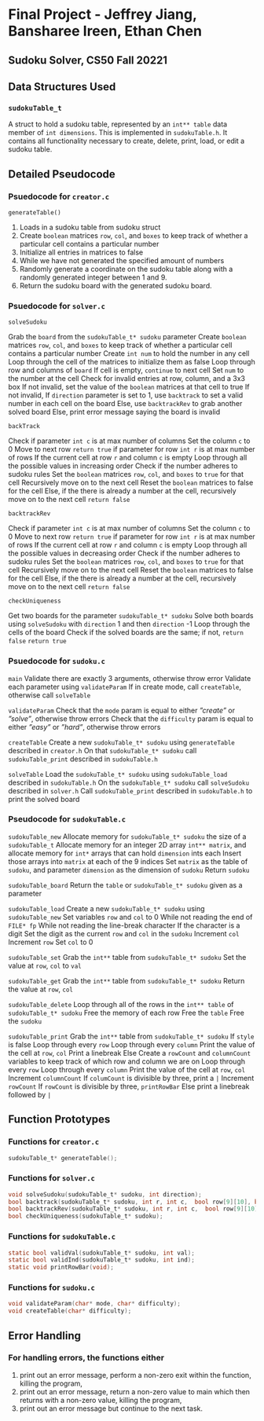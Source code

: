 # Final Project - Jeffrey Jiang, Bansharee Ireen, Ethan Chen
## Sudoku Solver, CS50 Fall 20221

## Data Structures Used

### `sudokuTable_t`

A struct to hold a sudoku table, represented by an `int** table` data member of `int dimensions`. This is implemented in `sudokuTable.h`. It contains all functionality necessary to create, delete, print, load, or edit a sudoku table.

## Detailed Pseudocode

### Psuedocode for `creator.c`

`generateTable()`

1. Loads in a sudoku table from sudoku struct
2. Create `boolean` matrices `row`, `col`, and `boxes` to keep track of whether a particular cell contains a particular number
3. Initialize all entries in matrices to false
4. While we have not generated the specified amount of numbers 
1. Randomly generate a coordinate on the sudoku table along with a randomly generated integer between 1 and 9. 
5. Return the sudoku board with the generated sudoku board. 



### Psuedocode for `solver.c`

`solveSudoku`

Grab the `board` from the `sudokuTable_t* sudoku` parameter
Create `boolean` matrices `row`, `col`, and `boxes` to keep track of whether a particular cell contains a particular number
Create `int num` to hold the number in any cell
Loop through the cell of the matrices to initialize them as false
Loop through row and columns of `board`
If cell is empty, `continue` to next cell
Set `num` to the number at the cell
Check for invalid entries at row, column, and a 3x3 box
If not invalid, set the value of the `boolean` matrices at that cell to true
If not invalid,
If `direction` parameter is set to 1, use `backtrack` to set a valid number in each cell on the board
Else, use `backtrackRev` to grab another solved board
Else, print error message saying the board is invalid

`backTrack`

Check if parameter `int c` is at max number of columns
Set the column `c` to 0
Move to next row
`return true` if parameter for row `int r` is at max number of rows
If the current cell at row `r` and column `c` is empty
Loop through all the possible values in increasing order
Check if the number adheres to sudoku rules
Set the `boolean` matrices `row`, `col`, and `boxes` to `true` for that cell
Recursively move on to the next cell
Reset the `boolean` matrices to false for the cell
Else, if the there is already a number at the cell, recursively move on to the next cell
`return false`

`backtrackRev`

Check if parameter `int c` is at max number of columns
Set the column `c` to 0
Move to next row
`return true` if parameter for row `int r` is at max number of rows
If the current cell at row `r` and column `c` is empty
Loop through all the possible values in decreasing order
Check if the number adheres to sudoku rules
Set the `boolean` matrices `row`, `col`, and `boxes` to `true` for that cell
Recursively move on to the next cell
Reset the `boolean` matrices to false for the cell
Else, if the there is already a number at the cell, recursively move on to the next cell
`return false`

`checkUniqueness`

Get two boards for the parameter `sudokuTable_t* sudoku`
Solve both boards using `solveSudoku` with `direction` 1 and then `direction` -1
Loop through the cells of the board
Check if the solved boards are the same; if not, `return false`
`return true`

### Psuedocode for `sudoku.c`

`main`
Validate there are exactly 3 arguments, otherwise throw error
Validate each parameter using `validateParam` 
If in create mode, call `createTable`, otherwise call `solveTable`

`validateParam`
Check that the `mode` param is equal to either _”create”_ or _”solve”_, otherwise throw errors
Check that the `difficulty` param is equal to either _”easy”_ or _”hard”_, otherwise throw errors

`createTable`
Create a new `sudokuTable_t* sudoku` using `generateTable` described in `creator.h`
On that `sudokuTable_t* sudoku` call `sudokuTable_print` described in `sudokuTable.h`

`solveTable`
Load the `sudokuTable_t* sudoku` using `sudokuTable_load` described in `sudokuTable.h`
On the `sudokuTable_t* sudoku` call `solveSudoku` described in `solver.h`
 Call `sudokuTable_print` described in `sudokuTable.h` to print the solved board

### Pseudocode for `sudokuTable.c`

`sudokuTable_new`
Allocate memory for `sudokuTable_t* sudoku` the size of a `sudokuTable_t`
Allocate memory for an integer 2D array `int** matrix`, and allocate memory for `int*` arrays that can hold `dimension` ints each
Insert those arrays into `matrix` at each of the 9 indices
Set `matrix` as the table of `sudoku`, and parameter `dimension` as the dimension of `sudoku`
Return `sudoku`

`sudokuTable_board`
Return the `table` or `sudokuTable_t* sudoku` given as a parameter

`sudokuTable_load`
Create a new `sudokuTable_t* sudoku` using `sudokuTable_new`
Set variables `row` and `col` to 0
While not reading the end of `FILE* fp`
While not reading the line-break character
If the character is a digit
Set the digit as the current `row` and `col` in the `sudoku`
Increment `col`
Increment `row`
Set `col` to 0

`sudokuTable_set`
Grab the `int**` table from `sudokuTable_t* sudoku`
Set the value at `row`, `col` to `val`

`sudokuTable_get`
Grab the `int**` table from `sudokuTable_t* sudoku`
Return the value at `row`, `col`

`sudokuTable_delete`
Loop through all of the rows in the `int** table` of `sudokuTable_t* sudoku`
Free the memory of each row
Free the `table`
Free the `sudoku`

`sudokuTable_print`
Grab the `int**` table from `sudokuTable_t* sudoku`
If `style` is false
Loop through every `row` 
Loop through every `column`
Print the value of the cell at `row`, `col`
Print a linebreak
Else 
Create a `rowCount` and `columnCount` variables to keep track of which row and column we are on
Loop through every `row`
Loop through every `column`
Print the value of the cell at `row`, `col`
Increment `columnCount`
If `columCount` is divisible by three, print a `|`
Increment `rowCount`
If `rowCount` is divisible by three, `printRowBar`
Else print a linebreak followed by `|`


## Function Prototypes

### Functions for `creator.c`

```c
sudokuTable_t* generateTable();
```

### Functions for `solver.c`

```c
void solveSudoku(sudokuTable_t* sudoku, int direction);
bool backtrack(sudokuTable_t* sudoku, int r, int c,  bool row[9][10], bool col[9][10], bool boxes[3][3][10]);
bool backtrackRev(sudokuTable_t* sudoku, int r, int c,  bool row[9][10], bool col[9][10], bool boxes[3][3][10]);
bool checkUniqueness(sudokuTable_t* sudoku);
```

### Functions for `sudokuTable.c`

```c
static bool validVal(sudokuTable_t* sudoku, int val);
static bool validInd(sudokuTable_t* sudoku, int ind);
static void printRowBar(void);
```

### Functions for `sudoku.c`
```c
void validateParam(char* mode, char* difficulty);
void createTable(char* difficulty);
```

## Error Handling

### For handling errors, the functions either

1. print out an error message, perform a non-zero exit within the function, killing the program,
2. print out an error message, return a non-zero value to main which then returns with a non-zero value, killing the program,
3. print out an error message but continue to the next task.
